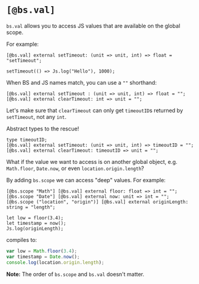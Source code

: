 # `[@bs.val]`

`bs.val` allows you to access JS values that are available on the global scope.

For example:

```reason
[@bs.val] external setTimeout: (unit => unit, int) => float = "setTimeout";

setTimeout(() => Js.log("Hello"), 1000);
```

When BS and JS names match, you can use a `""` shorthand:

```reason
[@bs.val] external setTimeout : (unit => unit, int) => float = "";
[@bs.val] external clearTimeout: int => unit = "";
```

Let's make sure that `clearTimeout` can only get `timeoutID`s returned by `setTimeout`, not any `int`.

Abstract types to the rescue!

```reason
type timeoutID;
[@bs.val] external setTimeout: (unit => unit, int) => timeoutID = "";
[@bs.val] external clearTimeout: timeoutID => unit = "";
```

What if the value we want to access is on another global object, e.g. `Math.floor`, `Date.now`, or even `location.origin.length`?

By adding `bs.scope` we can access "deep" values. For example:

```reason
[@bs.scope "Math"] [@bs.val] external floor: float => int = "";
[@bs.scope "Date"] [@bs.val] external now: unit => int = "";
[@bs.scope ("location", "origin")] [@bs.val] external originLength: string = "length";

let low = floor(3.4);
let timestamp = now();
Js.log(originLength);
```

compiles to:

```js
var low = Math.floor(3.4);
var timestamp = Date.now();
console.log(location.origin.length);
```

**Note:** The order of `bs.scope` and `bs.val` doesn't matter.
